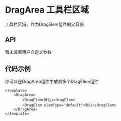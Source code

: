 # DragArea 工具栏区域
工具栏区域，作为DragElem组件的父容器

## API
暂未设置用户自定义参数

## 代码示例
你可以在DragArea组件中放置多个DragElem组件

```vue title="App.vue"
<template>
    <DragArea>
        <DragElem>默认</DragElem>
        <DragElem elemType="default">默认</DragElem>
    </DragArea>
</template>
  
```